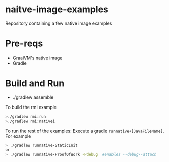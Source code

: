 # naitve-image-examples
Repository containing a few native image examples

# Pre-reqs
- GraalVM's native image
- Gradle

# Build and Run
- ./gradlew assemble


To build the rmi example

```bash
>./gradlew rmi:run
>./gradlew rmi:nativei
```

To run the rest of the examples: Execute a gradle  `runnative+[JavaFileName]`. For example

```bash
> ./gradlew runnative-StaticInit
or
> ./gradlew runnative-ProofOfWork -Pdebug  #enables --debug--attach
```



